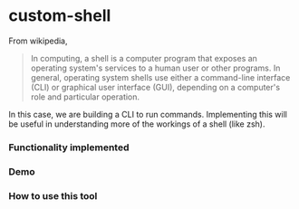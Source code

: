 # custom-shell

From wikipedia,
>In computing, a shell is a computer program that exposes an operating system's services to a human user or other programs. In general, operating system shells use either a command-line interface (CLI) or graphical user interface (GUI), depending on a computer's role and particular operation.

In this case, we are building a CLI to run commands. Implementing this will be useful in understanding more of the workings of a shell (like zsh).

### Functionality implemented


### Demo


### How to use this tool